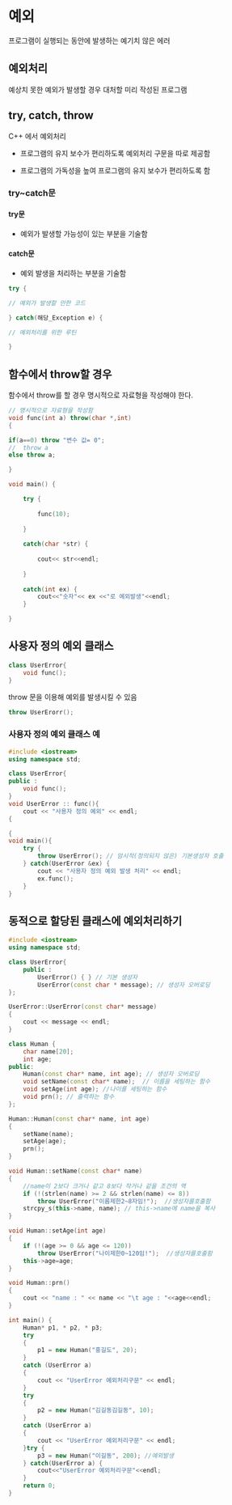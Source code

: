 # 예외 

프로그램이 실행되는 동안에 발생하는 예기치 않은 에러

## 예외처리
예상치 못한 예외가 발생할 경우 대처할 미리 작성된 프로그램

##  try, catch, throw

C++ 에서 예외처리
 -  프로그램의 유지 보수가 편리하도록 예외처리 구문을 따로 제공함

-  프로그램의 가독성을 높여 프로그램의 유지 보수가 편리하도록 함

### try~catch문
#### try문
 - 예외가 발생할 가능성이 있는 부분을 기술함
 
####  catch문
- 예외 발생을 처리하는 부분을 기술함

```cpp
try {

// 예외가 발생할 만한 코드

} catch(해당_Exception e) {

// 예외처리를 위한 루틴

}

```


## 함수에서 throw할 경우
함수에서 throw를 할 경우 명시적으로 자료형을 작성해야 한다.
```cpp
// 명시적으로 자료형을 작성함
void func(int a) throw(char *,int)
{

if(a==0) throw "변수 값= 0";
//  throw a 
else throw a;

}

void main() {

	try {
	
		func(10);
	
	}
	
	catch(char *str) {
	
		cout<< str<<endl;
	
	}
	
	catch(int ex) {
		cout<<"숫자"<< ex <<"로 예외발생"<<endl;
	}

}

```

## 사용자 정의 예외 클래스
```cpp
class UserError{
	void func();
}

```

throw 문을 이용해 예외를 발생시킬 수 있음
```cpp
throw UserErorr();
```

### 사용자 정의 예외 클래스 예
```cpp
#include <iostream>
using namespace std;

class UserError{
public :
	void func();	
}
void UserError :: func(){
	cout << "사용자 정의 예외" << endl;
{

{
void main(){
	try {
		throw UserError(); // 암시적(정의되지 않은) 기본생성자 호출
	} catch(UserError &ex) {
		cout << "사용자 정의 예외 발생 처리" << endl;
		ex.func();
	}
}
```

## 동적으로 할당된 클래스에 예외처리하기
```cpp
#include <iostream>
using namespace std;

class UserError{
	public : 
		UserError() { } // 기본 생성자
		UserError(const char * message); // 생성자 오버로딩
};

UserError::UserError(const char* message)
{
	cout << message << endl;
}

class Human {
	char name[20];
	int age;
public:
	Human(const char* name, int age); // 생성자 오버로딩 
	void setName(const char* name);  // 이름을 세팅하는 함수
	void setAge(int age); //나이를 세팅하는 함수
	void prn(); // 출력하는 함수
};

Human::Human(const char* name, int age)
{
	setName(name);
	setAge(age);
	prn();
}

void Human::setName(const char* name)
{
	//name이 2보다 크거나 같고 8보다 작거나 같을 조건의 역  
	if (!(strlen(name) >= 2 && strlen(name) <= 8))
		throw UserError("이름제한2~8자임!");  //생성자를호출함
	strcpy_s(this->name, name); // this->name에 name을 복사
}

void Human::setAge(int age)
{
	if (!(age >= 0 && age <= 120))
		throw UserError("나이제한0~120임!");  //생성자를호출함
	this->age=age;
}

void Human::prn()
{
	cout << "name : " << name << "\t age : "<<age<<endl;
}

int main() {
	Human* p1, * p2, * p3;
	try
	{
		p1 = new Human("홍길도", 20);
	}
	catch (UserError a)
	{
		cout << "UserError 예외처리구문" << endl;
	}
	try
	{
		p2 = new Human("김길동김길동", 10);
	}
	catch (UserError a)
	{
		cout << "UserError 예외처리구문" << endl;
	}try {
		p3 = new Human("이길동", 200); //예외발생
	} catch(UserError a) {
		cout<<"UserError 예외처리구문"<<endl;
	}
	return 0;
}

```